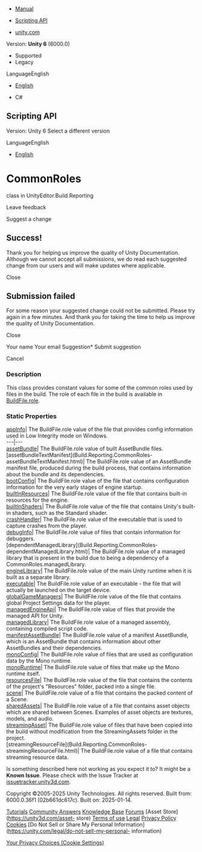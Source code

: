 [ ]()

  * [Manual](../Manual/index.html)
  * [Scripting API](../ScriptReference/index.html)

  * [unity.com](https://unity.com/)

Version: **Unity 6** (6000.0)

  * Supported
  * Legacy

LanguageEnglish

  * [English]()

  * C#

[ ](https://docs.unity3d.com)

## Scripting API

Version: Unity 6 Select a different version

LanguageEnglish

  * [English]()

# CommonRoles

class in UnityEditor.Build.Reporting

Leave feedback

Suggest a change

## Success!

Thank you for helping us improve the quality of Unity Documentation. Although
we cannot accept all submissions, we do read each suggested change from our
users and will make updates where applicable.

Close

## Submission failed

For some reason your suggested change could not be submitted. Please <a>try
again</a> in a few minutes. And thank you for taking the time to help us
improve the quality of Unity Documentation.

Close

Your name Your email Suggestion* Submit suggestion

Cancel

[ ]()

### Description

This class provides constant values for some of the common roles used by files
in the build. The role of each file in the build is available in
[BuildFile.role](Build.Reporting.BuildFile-role.html).

### Static Properties

[appInfo](Build.Reporting.CommonRoles-appInfo.html)| The BuildFile.role value
of the file that provides config information used in Low Integrity mode on
Windows.  
---|---  
[assetBundle](Build.Reporting.CommonRoles-assetBundle.html)| The
BuildFile.role value of built AssetBundle files.  
[assetBundleTextManifest](Build.Reporting.CommonRoles-
assetBundleTextManifest.html)| The BuildFile.role value of an AssetBundle
manifest file, produced during the build process, that contains information
about the bundle and its dependencies.  
[bootConfig](Build.Reporting.CommonRoles-bootConfig.html)| The BuildFile.role
value of the file that contains configuration information for the very early
stages of engine startup.  
[builtInResources](Build.Reporting.CommonRoles-builtInResources.html)| The
BuildFile.role value of the file that contains built-in resources for the
engine.  
[builtInShaders](Build.Reporting.CommonRoles-builtInShaders.html)| The
BuildFile.role value of the file that contains Unity's built-in shaders, such
as the Standard shader.  
[crashHandler](Build.Reporting.CommonRoles-crashHandler.html)| The
BuildFile.role value of the executable that is used to capture crashes from
the player.  
[debugInfo](Build.Reporting.CommonRoles-debugInfo.html)| The BuildFile.role
value of files that contain information for debuggers.  
[dependentManagedLibrary](Build.Reporting.CommonRoles-
dependentManagedLibrary.html)| The BuildFile.role value of a managed library
that is present in the build due to being a dependency of a
CommonRoles.managedLibrary.  
[engineLibrary](Build.Reporting.CommonRoles-engineLibrary.html)| The
BuildFile.role value of the main Unity runtime when it is built as a separate
library.  
[executable](Build.Reporting.CommonRoles-executable.html)| The BuildFile.role
value of an executable - the file that will actually be launched on the target
device.  
[globalGameManagers](Build.Reporting.CommonRoles-globalGameManagers.html)| The
BuildFile.role value of the file that contains global Project Settings data
for the player.  
[managedEngineApi](Build.Reporting.CommonRoles-managedEngineApi.html)| The
BuildFile.role value of files that provide the managed API for Unity.  
[managedLibrary](Build.Reporting.CommonRoles-managedLibrary.html)| The
BuildFile.role value of a managed assembly, containing compiled script code.  
[manifestAssetBundle](Build.Reporting.CommonRoles-manifestAssetBundle.html)|
The BuildFile.role value of a manifest AssetBundle, which is an AssetBundle
that contains information about other AssetBundles and their dependencies.  
[monoConfig](Build.Reporting.CommonRoles-monoConfig.html)| The BuildFile.role
value of files that are used as configuration data by the Mono runtime.  
[monoRuntime](Build.Reporting.CommonRoles-monoRuntime.html)| The
BuildFile.role value of files that make up the Mono runtime itself.  
[resourcesFile](Build.Reporting.CommonRoles-resourcesFile.html)| The
BuildFile.role value of the file that contains the contents of the project's
"Resources" folder, packed into a single file.  
[scene](Build.Reporting.CommonRoles-scene.html)| The BuildFile.role value of a
file that contains the packed content of a Scene.  
[sharedAssets](Build.Reporting.CommonRoles-sharedAssets.html)| The
BuildFile.role value of a file that contains asset objects which are shared
between Scenes. Examples of asset objects are textures, models, and audio.  
[streamingAsset](Build.Reporting.CommonRoles-streamingAsset.html)| The
BuildFile.role value of files that have been copied into the build without
modification from the StreamingAssets folder in the project.  
[streamingResourceFile](Build.Reporting.CommonRoles-
streamingResourceFile.html)| The BuildFile.role value of a file that contains
streaming resource data.  
  
Is something described here not working as you expect it to? It might be a
**Known Issue**. Please check with the Issue Tracker at
[issuetracker.unity3d.com](https://issuetracker.unity3d.com).

Copyright ©2005-2025 Unity Technologies. All rights reserved. Built from:
6000.0.36f1 (02b661dc617c). Built on: 2025-01-14.

[Tutorials](https://unity3d.com/learn) [Community
Answers](https://answers.unity3d.com) [Knowledge
Base](https://support.unity3d.com/hc/en-us)
[Forums](https://forum.unity3d.com) [Asset Store](https://unity3d.com/asset-
store) [Terms of use](https://docs.unity3d.com/Manual/TermsOfUse.html)
[Legal](https://unity.com/legal) [Privacy
Policy](https://unity.com/legal/privacy-policy)
[Cookies](https://unity.com/legal/cookie-policy) [Do Not Sell or Share My
Personal Information](https://unity.com/legal/do-not-sell-my-personal-
information)

[Your Privacy Choices (Cookie Settings)](javascript:void\(0\);)

